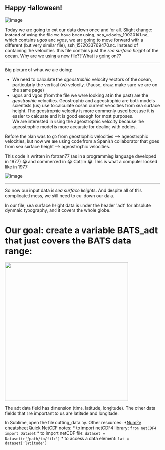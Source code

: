 ## Happy Halloween!

![image](https://i.pinimg.com/236x/9f/7d/ec/9f7decd4ce463890fdc37741bf77dd61--carved-pumpkins-pumpkin-carvings.jpg)

Today we are going to cut our data down once and for all.  Slight change: instead of using the file we have been using, sea_velocity_19930101.nc, which contains *ugos* and *vgos*, we are going to move forward with a different (but very similar file), ssh_1572033769470.nc. Instead of containing the velocities, this file contains just the *sea surface height* of the ocean. Why are we using a new file?? What is going on??

**********
Big picture of what we are doing:
* We need to calculate the *ageostrophic* velocity vectors of the ocean, particularly the vertical (w) velocity. (Pause, draw, make sure we are on the same page) 
* ugos and vgos (from the file we were looking at in the past) are the *geostrophic* velocities.
Geostrophic and ageostrophic are both models scientists (us) use to calculate ocean current velocities from sea surface height. The geostrophic velocity is more commonly used because it is easier to calcuate and it is good enough for most purposes.  
We are interested in using the ageostrophic velocity because the ageostrophic model is more accurate for dealing with eddies. 

Before the plan was to go from geostrophic velocities --> ageostrophic velocities, but now we are using code from a Spanish collaborator that goes from sea surface height --> ageostrophic velocities. 

This code is written in fortran77 (as in a programming language developed in 1977) :sob: and commented in :sob: Cataln :sob: 
This is what a computer looked like in 1977:

![image](https://encrypted-tbn0.gstatic.com/images?q=tbn%3AANd9GcTExaxVhuEjf0oFMRzuuVJu0avZ3GG-QuSVyfw6HkfxXpPH7K9H)
***********

So now our input data is *sea surface heights*. And despite all of this complicated mess, we still need to cut down our data.

In our file, sea surface height data is under the header 'adt' for absolute dynmaic typography, and it covers the whole globe. 

# Our goal: create a variable BATS_adt that just covers the BATS data range:

<img src="https://raw.githubusercontent.com/madesai22/ocean-ml/master/images/BATS_data.png" width="400" height="450" />

The adt data field has dimension (time, latitude, longitude). 
The other data fields that are important to us are latitude and longitude. 

In Sublime, open the file cutting_data.py. 
Other resources:
*[NumPy cheatsheet](https://github.com/madesai22/ocean-ml/blob/master/cheat-sheets-resources/numpy-cheat-sheet.pdf)
Quick NetCDF notes:
	* to import netCDF4 library: `from netCDF4 import Dataset`
	* to import netCDF file: `dataset = Dataset(r'/path/to/file')`
	* to access a data element: `lat = dataset['latitude']`



